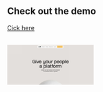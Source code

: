 ## Check out the demo
<a href="https://ziauddin128.github.io/zelt-clone/" target="_blank">Cick here</a>

<br>
<img src="zelt_demo.png" width="200px">
